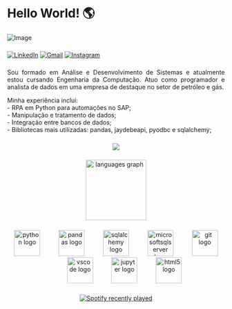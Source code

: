 <h1>Hello World! 🌎</h1>

####

<!-- ![Image](https://img.ibxk.com.br/2021/08/10/10181814794027.jpg?w=1120&h=420&mode=crop&scale=both) -->
![Image](https://media.licdn.com/dms/image/v2/C5612AQFLVeP9-KP-9w/article-cover_image-shrink_720_1280/article-cover_image-shrink_720_1280/0/1573974990637?e=1737590400&v=beta&t=wvGJE5YbSiidFNaMm51b2LUG4o3u4lPBtTRzJY3vGlY)

<!-- <img src="https://img.ibxk.com.br/2021/08/10/10181814794027.jpg?w=1120&h=420&mode=crop&scale=both" width="100%" height="auto"> -->

###

[![LinkedIn](https://img.shields.io/static/v1?message=LinkedIn&logo=linkedin&label=&color=0077B5&logoColor=white&labelColor=&style=for-the-badge)](https://www.linkedin.com/in/deeerick/)
[![Gmail](https://img.shields.io/badge/Gmail-D14836?style=for-the-badge&logo=gmail&logoColor=white)](mailto:dspsoares@outlook.com)
[![Instagram](https://img.shields.io/static/v1?message=Instagram&logo=instagram&label=&color=E4405F&logoColor=white&labelColor=&style=for-the-badge)](https://www.instagram.com/_Deeerick)

###

<!-- <div align="center">
  <a href="https://www.linkedin.com/in/deeerick">
    <img src="https://img.shields.io/static/v1?message=LinkedIn&logo=linkedin&label=&color=0077B5&logoColor=white&labelColor=&style=for-the-badge">
  </a>
  <a href="mailto:dspsoares@outlook.com">
    <img src="https://img.shields.io/badge/Gmail-D14836?style=for-the-badge&logo=gmail&logoColor=white">
  </a>
  <a href="https://www.instagram.com/_Deeerick">
    <img src="https://img.shields.io/static/v1?message=Instagram&logo=instagram&label=&color=E4405F&logoColor=white&labelColor=&style=for-the-badge">
  </a>
</div> -->

###

<div align="justify">
  <p>Sou formado em Análise e Desenvolvimento de Sistemas e atualmente estou cursando Engenharia da Computação. Atuo como programador e analista de dados em uma empresa de destaque no setor de petróleo e gás.</p>
  
  <p>
    Minha experiência inclui: <br>
    - RPA em Python para automações no SAP; <br>
    - Manipulação e tratamento de dados; <br>
    - Integração entre bancos de dados; <br>
    - Bibliotecas mais utilizadas: pandas, jaydebeapi, pyodbc e sqlalchemy; <br>
  </p>
</div>

###

<div align="center">
  <img src="https://github-readme-streak-stats.herokuapp.com/?user=Deeerick&theme=dark&hide_border=false"/>
</div>

###

<div align="center">
  <img src="https://github-readme-stats.vercel.app/api/top-langs?username=Deeerick&locale=pt-br&hide_title=false&layout=compact&card_width=500&langs_count=4&theme=dark&hide_border=false&exclude_repo=github-readme-stats" height="140" alt="languages graph"/>
</div>

###

<div align="center">
    <img src="https://cdn.jsdelivr.net/gh/devicons/devicon/icons/python/python-original.svg" height="60" alt="python logo" title="Python"/>
    <img width="35" />
    <img src="https://cdn.jsdelivr.net/gh/devicons/devicon/icons/pandas/pandas-original.svg" height="60" alt="pandas logo" title="Pandas"/>
    <img width="35" />
    <img src="https://cdn.jsdelivr.net/gh/devicons/devicon/icons/sqlalchemy/sqlalchemy-original.svg" height="60" alt="sqlalchemy logo" title="SQL Alchemy"/>
    <img width="35" />
    <img src="https://cdn.jsdelivr.net/gh/devicons/devicon/icons/microsoftsqlserver/microsoftsqlserver-plain.svg" height="60" alt="microsoftsqlserver logo" title="SQL Server"/>
    <img width="35" />
    <img src="https://cdn.simpleicons.org/git/F05032" height="60" alt="git logo" title="Git"/>
    <img width="35" />
    <img src="https://cdn.jsdelivr.net/gh/devicons/devicon/icons/vscode/vscode-original.svg" height="60" alt="vscode logo" title="VS Code"/>
    <img width="35" />
    <img src="https://cdn.jsdelivr.net/gh/devicons/devicon/icons/jupyter/jupyter-original.svg" height="60" alt="jupyter logo" title="Jupyter"/>
    <img width="35" />
    <img src="https://cdn.jsdelivr.net/gh/devicons/devicon/icons/html5/html5-original.svg" height="60" alt="html5 logo" title="HTML5"/>
</div>

###

<div align="center">
  <a href="https://open.spotify.com/user/Derick">
    <img src="https://spotify-recently-played-readme.vercel.app/api?user=dericksoares&count=5&unique=false" alt="Spotify recently played"  />
  </a>
</div>

####
